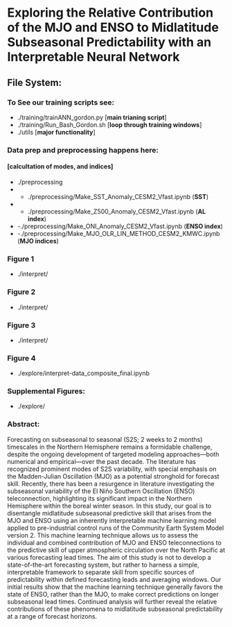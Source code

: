 
# Exploring the Relative Contribution of the MJO and ENSO to Midlatitude Subseasonal Predictability with an Interpretable Neural Network


## File System: 

### To See our training scripts see: 
 - ./training/trainANN_gordon.py [**main trianing script**]
 - ./training/Run_Bash_Gordon.sh [**loop through training windows**]
 - ./utils [**major functionality**]

### Data prep and preprocessing happens here: 
#### [calcultation of modes, and indices]
 - ./preprocessing
 - - ./preprocessing/Make_SST_Anomaly_CESM2_Vfast.ipynb (**SST**)
 - - ./preprocessing/Make_Z500_Anomaly_CESM2_Vfast.ipynb (**AL index**)
 - -./preprocessing/Make_ONI_Anomaly_CESM2_Vfast.ipynb (**ENSO index**)
 - -./preprocessing/Make_MJO_OLR_LIN_METHOD_CESM2_KMWC.ipynb (**MJO indices**)

### Figure 1
- ./interpret/
### Figure 2
- ./interpret/
### Figure 3
- ./interpret/
### Figure 4
- ./explore/interpret-data_composite_final.ipynb
### Supplemental Figures: 
- ./explore/

### Abstract: 

Forecasting on subseasonal to seasonal (S2S; 2 weeks to 2 months) timescales in the Northern Hemisphere remains a formidable challenge, despite the ongoing development of targeted modeling approaches—both numerical and empirical—over the past decade. The literature has recognized prominent modes of S2S variability, with special emphasis on the Madden-Julian Oscillation (MJO) as a potential stronghold for forecast skill. Recently, there has been a resurgence in literature investigating the subseasonal variability of the El Niño Southern Oscillation (ENSO) teleconnection, highlighting its significant impact in the Northern Hemisphere within the boreal winter season. In this study, our goal is to disentangle midlatitude subseasonal predictive skill that arises from the MJO and ENSO  using an inherently interpretable machine learning model applied to pre-industrial control runs of the Community Earth System Model version 2. This machine learning technique allows us to assess the individual and combined contribution of MJO and ENSO teleconnections to the predictive skill of upper atmospheric circulation over the North Pacific at various forecasting lead times. The aim of this study is not to develop a state-of-the-art forecasting system, but rather to harness a simple, interpretable framework to separate skill from specific sources of predictability within defined forecasting leads and averaging windows. Our initial results show that the machine learning technique generally favors the state of ENSO, rather than the MJO, to make correct predictions on longer subseasonal lead times. Continued analysis will further reveal the relative contributions of these phenomena to midlatitude subseasonal predictability at a range of forecast horizons.
